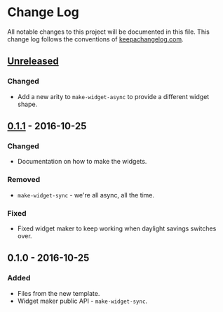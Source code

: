 # Change Log
All notable changes to this project will be documented in this file. This change log follows the conventions of [keepachangelog.com](http://keepachangelog.com/).

## [Unreleased]
### Changed
- Add a new arity to `make-widget-async` to provide a different widget shape.

## [0.1.1] - 2016-10-25
### Changed
- Documentation on how to make the widgets.

### Removed
- `make-widget-sync` - we're all async, all the time.

### Fixed
- Fixed widget maker to keep working when daylight savings switches over.

## 0.1.0 - 2016-10-25
### Added
- Files from the new template.
- Widget maker public API - `make-widget-sync`.

[Unreleased]: https://github.com/your-name/twitter-bot/compare/0.1.1...HEAD
[0.1.1]: https://github.com/your-name/twitter-bot/compare/0.1.0...0.1.1
